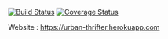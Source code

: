 [![Build Status](https://travis-ci.com/gcivil-nyu-org/urban-thrifter.svg?branch=develop&service=github)](https://travis-ci.com/gcivil-nyu-org/urban-thrifter)
[![Coverage Status](https://coveralls.io/repos/github/gcivil-nyu-org/urban-thrifter/badge.svg?branch=develop&service=github)](https://coveralls.io/github/gcivil-nyu-org/urban-thrifter?branch=develop&service=github)

Website : https://urban-thrifter.herokuapp.com


